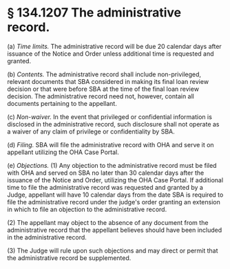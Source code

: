 # § 134.1207   The administrative record.

(a) *Time limits.* The administrative record will be due 20 calendar days after issuance of the Notice and Order unless additional time is requested and granted.


(b) *Contents.* The administrative record shall include non-privileged, relevant documents that SBA considered in making its final loan review decision or that were before SBA at the time of the final loan review decision. The administrative record need not, however, contain all documents pertaining to the appellant.


(c) *Non-waiver.* In the event that privileged or confidential information is disclosed in the administrative record, such disclosure shall not operate as a waiver of any claim of privilege or confidentiality by SBA.


(d) *Filing.* SBA will file the administrative record with OHA and serve it on appellant utilizing the OHA Case Portal.


(e) *Objections.* (1) Any objection to the administrative record must be filed with OHA and served on SBA no later than 30 calendar days after the issuance of the Notice and Order, utilizing the OHA Case Portal. If additional time to file the administrative record was requested and granted by a Judge, appellant will have 10 calendar days from the date SBA is required to file the administrative record under the judge's order granting an extension in which to file an objection to the administrative record.


(2) The appellant may object to the absence of any document from the administrative record that the appellant believes should have been included in the administrative record.


(3) The Judge will rule upon such objections and may direct or permit that the administrative record be supplemented.





